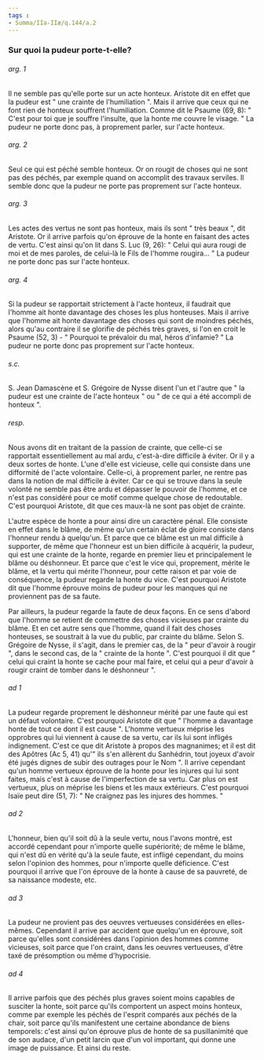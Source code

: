 ```yaml
---
tags : 
- Summa/IIa-IIæ/q.144/a.2
---
```


### Sur quoi la pudeur porte-t-elle?

###### arg. 1
Il ne semble pas qu'elle porte sur un acte honteux. Aristote dit en effet que la pudeur est " une crainte de l'humiliation ". Mais il arrive que ceux qui ne font rien de honteux souffrent l'humiliation. Comme dit le Psaume (69, 8): " C'est pour toi que je souffre l'insulte, que la honte me couvre le visage. " La pudeur ne porte donc pas, à proprement parler, sur l'acte honteux. 

###### arg. 2
Seul ce qui est péché semble honteux. Or on rougit de choses qui ne sont pas des péchés, par exemple quand on accomplit des travaux serviles. Il semble donc que la pudeur ne porte pas proprement sur l'acte honteux. 

###### arg. 3
Les actes des vertus ne sont pas honteux, mais ils sont " très beaux ", dit Aristote. Or il arrive parfois qu'on éprouve de la honte en faisant des actes de vertu. C'est ainsi qu'on lit dans S. Luc (9, 26): " Celui qui aura rougi de moi et de mes paroles, de celui-là le Fils de l'homme rougira... " La pudeur ne porte donc pas sur l'acte honteux. 

###### arg. 4
Si la pudeur se rapportait strictement à l'acte honteux, il faudrait que l'homme ait honte davantage des choses les plus honteuses. Mais il arrive que l'homme ait honte davantage des choses qui sont de moindres péchés, alors qu'au contraire il se glorifie de péchés très graves, si l'on en croit le Psaume (52, 3) - " Pourquoi te prévaloir du mal, héros d'infamie? " La pudeur ne porte donc pas proprement sur l'acte honteux. 

###### s.c.
S. Jean Damascène et S. Grégoire de Nysse disent l'un et l'autre que " la pudeur est une crainte de l'acte honteux " ou " de ce qui a été accompli de honteux ". 

###### resp.
Nous avons dit en traitant de la passion de crainte, que celle-ci se rapportait essentiellement au mal ardu, c'est-à-dire difficile à éviter. Or il y a deux sortes de honte. L'une d'elle est vicieuse, celle qui consiste dans une difformité de l'acte volontaire. Celle-ci, à proprement parler, ne rentre pas dans la notion de mal difficile à éviter. Car ce qui se trouve dans la seule volonté ne semble pas être ardu et dépasser le pouvoir de l'homme, et ce n'est pas considéré pour ce motif comme quelque chose de redoutable. C'est pourquoi Aristote, dit que ces maux-là ne sont pas objet de crainte. 

L'autre espèce de honte a pour ainsi dire un caractère pénal. Elle consiste en effet dans le blâme, de même qu'un certain éclat de gloire consiste dans l'honneur rendu à quelqu'un. Et parce que ce blâme est un mal difficile à supporter, de même que l'honneur est un bien difficile à acquérir, la pudeur, qui est une crainte de la honte, regarde en premier lieu et principalement le blâme ou déshonneur. Et parce que c'est le vice qui, proprement, mérite le blâme, et la vertu qui mérite l'honneur, pour cette raison et par voie de conséquence, la pudeur regarde la honte du vice. C'est pourquoi Aristote dit que l'homme éprouve moins de pudeur pour les manques qui ne proviennent pas de sa faute. 

Par ailleurs, la pudeur regarde la faute de deux façons. En ce sens d'abord que l'homme se retient de commettre des choses vicieuses par crainte du blâme. Et en cet autre sens que l'homme, quand il fait des choses honteuses, se soustrait à la vue du public, par crainte du blâme. Selon S. Grégoire de Nysse, il s'agit, dans le premier cas, de la " peur d'avoir à rougir ", dans le second cas, de la " crainte de la honte ". C'est pourquoi il dit que " celui qui craint la honte se cache pour mal faire, et celui qui a peur d'avoir à rougir craint de tomber dans le déshonneur ". 

###### ad 1
La pudeur regarde proprement le déshonneur mérité par une faute qui est un défaut volontaire. C'est pourquoi Aristote dit que " l'homme a davantage honte de tout ce dont il est cause ". L'homme vertueux méprise les opprobres qui lui viennent à cause de sa vertu, car ils lui sont infligés indignement. C'est ce que dit Aristote à propos des magnanimes; et il est dit des Apôtres (Ac 5, 41) qu'" ils s'en allèrent du Sanhédrin, tout joyeux d'avoir été jugés dignes de subir des outrages pour le Nom ". Il arrive cependant qu'un homme vertueux éprouve de la honte pour les injures qui lui sont faites, mais c'est à cause de l'imperfection de sa vertu. Car plus on est vertueux, plus on méprise les biens et les maux extérieurs. C'est pourquoi Isaïe peut dire (51, 7): " Ne craignez pas les injures des hommes. " 

###### ad 2
L'honneur, bien qu'il soit dû à la seule vertu, nous l'avons montré, est accordé cependant pour n'importe quelle supériorité; de même le blâme, qui n'est dû en vérité qu'à la seule faute, est infligé cependant, du moins selon l'opinion des hommes, pour n'importe quelle déficience. C'est pourquoi il arrive que l'on éprouve de la honte à cause de sa pauvreté, de sa naissance modeste, etc. 

###### ad 3
La pudeur ne provient pas des oeuvres vertueuses considérées en elles-mêmes. Cependant il arrive par accident que quelqu'un en éprouve, soit parce qu'elles sont considérées dans l'opinion des hommes comme vicieuses, soit parce que l'on craint, dans les oeuvres vertueuses, d'être taxé de présomption ou même d'hypocrisie. 

###### ad 4
Il arrive parfois que des péchés plus graves soient moins capables de susciter la honte, soit parce qu'ils comportent un aspect moins honteux, comme par exemple les péchés de l'esprit comparés aux péchés de la chair, soit parce qu'ils manifestent une certaine abondance de biens temporels: c'est ainsi qu'on éprouve plus de honte de sa pusillanimité que de son audace, d'un petit larcin que d'un vol important, qui donne une image de puissance. Et ainsi du reste. 

